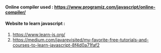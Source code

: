 #### Online compiler used : https://www.programiz.com/javascript/online-compiler/


#### Website to learn javascript : 

1. https://www.learn-js.org/
2. https://medium.com/javarevisited/my-favorite-free-tutorials-and-courses-to-learn-javascript-8f4d0a71faf2